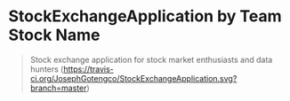 # StockExchangeApplication by Team Stock Name 
> Stock exchange application for stock market enthusiasts and data hunters
(https://travis-ci.org/JosephGotengco/StockExchangeApplication.svg?branch=master)
